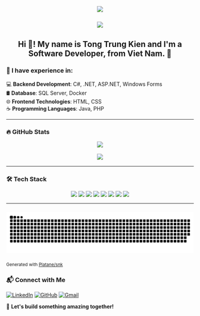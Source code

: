 <div align="center">
  <img height="200" src="https://cdn.dribbble.com/userupload/21210683/file/original-ae94429d47d4e9de6293b05a8f0bc66d.gif"  />
</div>

###

<div align="center">
  <img src="https://komarev.com/ghpvc/?username=TongTrungKien&label=Visitors&color=0e75b6&style=for-the-badge" />
</div>

###

<h2 align="center"> Hi 👋! My name is Tong Trung Kien and I'm a Software Developer, from Viet Nam. 🚀</h2>

### 🌟 I have experience in:

💻 **Backend Development**: C#, .NET, ASP.NET, Windows Forms  
🛢️ **Database**: SQL Server, Docker  
🌐 **Frontend Technologies**: HTML, CSS  
☕ **Programming Languages**: Java, PHP  

---

### 🔥 GitHub Stats
<p align="center">
  <img src="https://github-readme-stats.vercel.app/api/top-langs/?username=TongTrungKien&layout=compact&theme=tokyonight" />
</p>


<p align="center">
  <img src="https://github-readme-stats.vercel.app/api?username=TongTrungKien&show_icons=true&theme=tokyonight" />
</p>


---

### 🛠️ Tech Stack
<p align="center">
  <img src="https://img.shields.io/badge/C%23-%23239120.svg?&style=for-the-badge&logo=c-sharp&logoColor=white" />
  <img src="https://img.shields.io/badge/.NET-%235C2D91.svg?&style=for-the-badge&logo=.net&logoColor=white" />
  <img src="https://img.shields.io/badge/SQL%20Server-%23CC2927.svg?&style=for-the-badge&logo=microsoft-sql-server&logoColor=white" />
  <img src="https://img.shields.io/badge/HTML5-%23E34F26.svg?&style=for-the-badge&logo=html5&logoColor=white" />
  <img src="https://img.shields.io/badge/CSS3-%231572B6.svg?&style=for-the-badge&logo=css3&logoColor=white" />
  <img src="https://img.shields.io/badge/Java-%23ED8B00.svg?&style=for-the-badge&logo=java&logoColor=white" />
  <img src="https://img.shields.io/badge/PHP-%23777BB4.svg?&style=for-the-badge&logo=php&logoColor=white" />
  <img src="https://img.shields.io/badge/Docker-2496ED.svg?&style=for-the-badge&logo=docker&logoColor=white" />
</p>

---

###
<picture>
  <source media="(prefers-color-scheme: dark)" srcset="https://raw.githubusercontent.com/platane/platane/output/github-contribution-grid-snake-dark.svg">
  <source media="(prefers-color-scheme: light)" srcset="https://raw.githubusercontent.com/platane/platane/output/github-contribution-grid-snake.svg">
  <img alt="github contribution grid snake animation" src="https://raw.githubusercontent.com/platane/platane/output/github-contribution-grid-snake.svg">
</picture>

<sub>Generated with <a href="https://github.com/Platane/snk">Platane/snk</a></sub>

### 📬 Connect with Me
[![LinkedIn](https://img.shields.io/badge/LinkedIn-%230A66C2.svg?&style=for-the-badge&logo=linkedin&logoColor=white)](https://linkedin.com/in/yourprofile)
[![GitHub](https://img.shields.io/badge/GitHub-%23121011.svg?&style=for-the-badge&logo=github&logoColor=white)](https://github.com/TongTrungKien)
[![Gmail](https://img.shields.io/badge/Gmail-D14836?style=for-the-badge&logo=gmail&logoColor=white)](mailto:tongtrungkien2012@gmail.com)

🚀 **Let's build something amazing together!**

